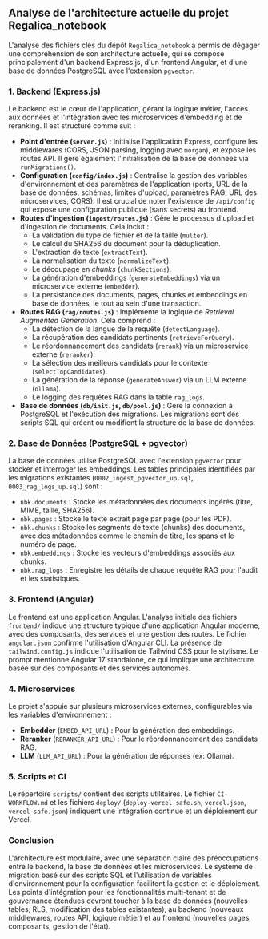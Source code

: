 ## Analyse de l'architecture actuelle du projet Regalica_notebook

L'analyse des fichiers clés du dépôt `Regalica_notebook` a permis de dégager une compréhension de son architecture actuelle, qui se compose principalement d'un backend Express.js, d'un frontend Angular, et d'une base de données PostgreSQL avec l'extension `pgvector`.

### 1. Backend (Express.js)

Le backend est le cœur de l'application, gérant la logique métier, l'accès aux données et l'intégration avec les microservices d'embedding et de reranking. Il est structuré comme suit :

*   **Point d'entrée (`server.js`)** : Initialise l'application Express, configure les middlewares (CORS, JSON parsing, logging avec `morgan`), et expose les routes API. Il gère également l'initialisation de la base de données via `runMigrations()`.
*   **Configuration (`config/index.js`)** : Centralise la gestion des variables d'environnement et des paramètres de l'application (ports, URL de la base de données, schémas, limites d'upload, paramètres RAG, URL des microservices, CORS). Il est crucial de noter l'existence de `/api/config` qui expose une configuration publique (sans secrets) au frontend.
*   **Routes d'ingestion (`ingest/routes.js`)** : Gère le processus d'upload et d'ingestion de documents. Cela inclut :
    *   La validation du type de fichier et de la taille (`multer`).
    *   Le calcul du SHA256 du document pour la déduplication.
    *   L'extraction de texte (`extractText`).
    *   La normalisation du texte (`normalizeText`).
    *   Le découpage en *chunks* (`chunkSections`).
    *   La génération d'embeddings (`generateEmbeddings`) via un microservice externe (`embedder`).
    *   La persistance des documents, pages, chunks et embeddings en base de données, le tout au sein d'une transaction.
*   **Routes RAG (`rag/routes.js`)** : Implémente la logique de *Retrieval Augmented Generation*. Cela comprend :
    *   La détection de la langue de la requête (`detectLanguage`).
    *   La récupération des candidats pertinents (`retrieveForQuery`).
    *   Le réordonnancement des candidats (`rerank`) via un microservice externe (`reranker`).
    *   La sélection des meilleurs candidats pour le contexte (`selectTopCandidates`).
    *   La génération de la réponse (`generateAnswer`) via un LLM externe (`ollama`).
    *   Le logging des requêtes RAG dans la table `rag_logs`.
*   **Base de données (`db/init.js`, `db/pool.js`)** : Gère la connexion à PostgreSQL et l'exécution des migrations. Les migrations sont des scripts SQL qui créent ou modifient la structure de la base de données.

### 2. Base de Données (PostgreSQL + pgvector)

La base de données utilise PostgreSQL avec l'extension `pgvector` pour stocker et interroger les embeddings. Les tables principales identifiées par les migrations existantes (`0002_ingest_pgvector_up.sql`, `0003_rag_logs_up.sql`) sont :

*   `nbk.documents` : Stocke les métadonnées des documents ingérés (titre, MIME, taille, SHA256).
*   `nbk.pages` : Stocke le texte extrait page par page (pour les PDF).
*   `nbk.chunks` : Stocke les segments de texte (chunks) des documents, avec des métadonnées comme le chemin de titre, les spans et le numéro de page.
*   `nbk.embeddings` : Stocke les vecteurs d'embeddings associés aux chunks.
*   `nbk.rag_logs` : Enregistre les détails de chaque requête RAG pour l'audit et les statistiques.

### 3. Frontend (Angular)

Le frontend est une application Angular. L'analyse initiale des fichiers `frontend/` indique une structure typique d'une application Angular moderne, avec des composants, des services et une gestion des routes. Le fichier `angular.json` confirme l'utilisation d'Angular CLI. La présence de `tailwind.config.js` indique l'utilisation de Tailwind CSS pour le stylisme. Le prompt mentionne Angular 17 standalone, ce qui implique une architecture basée sur des composants et des services autonomes.

### 4. Microservices

Le projet s'appuie sur plusieurs microservices externes, configurables via les variables d'environnement :

*   **Embedder** (`EMBED_API_URL`) : Pour la génération des embeddings.
*   **Reranker** (`RERANKER_API_URL`) : Pour le réordonnancement des candidats RAG.
*   **LLM** (`LLM_API_URL`) : Pour la génération de réponses (ex: Ollama).

### 5. Scripts et CI

Le répertoire `scripts/` contient des scripts utilitaires. Le fichier `CI-WORKFLOW.md` et les fichiers `deploy/` (`deploy-vercel-safe.sh`, `vercel.json`, `vercel-safe.json`) indiquent une intégration continue et un déploiement sur Vercel.

### Conclusion

L'architecture est modulaire, avec une séparation claire des préoccupations entre le backend, la base de données et les microservices. Le système de migration basé sur des scripts SQL et l'utilisation de variables d'environnement pour la configuration facilitent la gestion et le déploiement. Les points d'intégration pour les fonctionnalités multi-tenant et de gouvernance étendues devront toucher à la base de données (nouvelles tables, RLS, modification des tables existantes), au backend (nouveaux middlewares, routes API, logique métier) et au frontend (nouvelles pages, composants, gestion de l'état).
